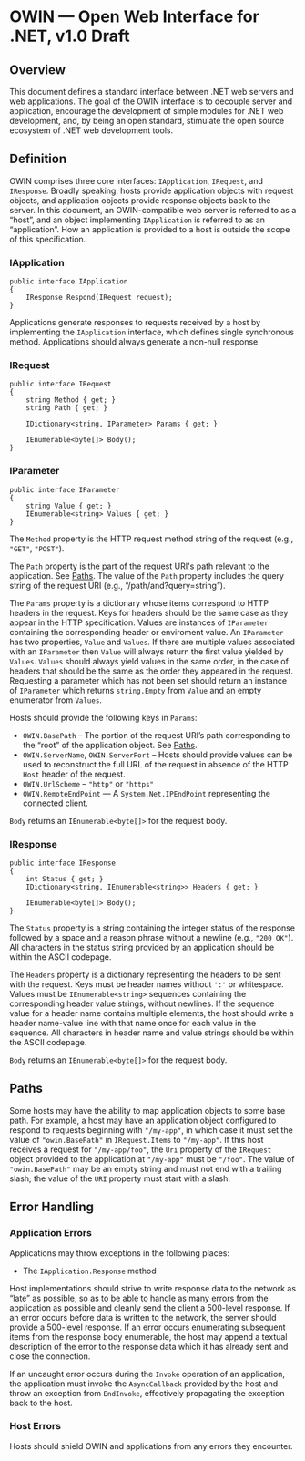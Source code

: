 OWIN — Open Web Interface for .NET, v1.0 Draft
==============================================

## Overview ##

This document defines a standard interface between .NET web servers and web applications. The goal of the OWIN interface is to decouple server and application, encourage the development of simple modules for .NET web development, and, by being an open standard, stimulate the open source ecosystem of .NET web development tools.

## Definition ##

OWIN comprises three core interfaces: `IApplication`, `IRequest`, and `IResponse`. Broadly speaking, hosts provide application objects with request objects, and application objects provide response objects back to the server. In this document, an OWIN-compatible web server is referred to as a “host”, and an object implementing `IApplication` is referred to as an “application”. How an application is provided to a host is outside the scope of this specification.

### IApplication ###

    public interface IApplication
    {
        IResponse Respond(IRequest request);
    }

Applications generate responses to requests received by a host by implementing the `IApplication` interface, which defines single synchronous method. Applications should always generate a non-null response. 

### IRequest ###

    public interface IRequest
    {
        string Method { get; }
        string Path { get; }
        
        IDictionary<string, IParameter> Params { get; }
        
        IEnumerable<byte[]> Body();
    }

### IParameter ###

    public interface IParameter
    {
        string Value { get; }
        IEnumerable<string> Values { get; }
    }

The `Method` property is the HTTP request method string of the request (e.g., `"GET"`, `"POST"`).

The `Path` property is the part of the request URI's path relevant to the application. See [Paths](#Paths). The value of the `Path` property includes the query string of the request URI (e.g., “/path/and?query=string”).  

The `Params` property is a dictionary whose items correspond to HTTP headers in the request. Keys for headers should be the same case as they appear in the HTTP specification. Values are instances of `IParameter` containing the corresponding header or enviroment value. An `IParameter` has two properties, `Value` and `Values`. If there are multiple values associated with an `IParameter` then `Value` will always return the first value yielded by `Values`. `Values` should always yield values in the same order, in the case of headers that should be the same as the order they appeared in the request. Requesting a parameter which has not been set should return an instance of `IParameter` which returns `string.Empty` from `Value` and an empty enumerator from `Values`.

Hosts should provide the following keys in `Params`:

- `OWIN.BasePath` – The portion of the request URI’s path corresponding to the “root” of the application object. See [Paths](#Paths).
- `OWIN.ServerName`, `OWIN.ServerPort` – Hosts should provide values can be used to reconstruct the full URL of the request in absence of the HTTP `Host` header of the request.
- `OWIN.UrlScheme` – `"http"` or `"https"`
- `OWIN.RemoteEndPoint` — A `System.Net.IPEndPoint` representing the connected client.

`Body` returns an `IEnumerable<byte[]>` for the request body.

### IResponse ###

    public interface IResponse
    {
        int Status { get; }
        IDictionary<string, IEnumerable<string>> Headers { get; }
        
        IEnumerable<byte[]> Body();
    }

The `Status` property is a string containing the integer status of the response followed by a space and a reason phrase without a newline (e.g., `"200 OK"`). All characters in the status string provided by an application should be within the ASCII codepage.

The `Headers` property is a dictionary representing the headers to be sent with the request. Keys must be header names without `':'` or whitespace. Values must be `IEnumerable<string>` sequences containing the corresponding header value strings, without newlines. If the sequence value for a header name contains multiple elements, the host should write a header name-value line with that name once for each value in the sequence. All characters in header name and value strings should be within the ASCII codepage.

`Body` returns an `IEnumerable<byte[]>` for the request body.

## Paths ##

Some hosts may have the ability to map application objects to some base path. For example, a host may have an application object configured to respond to requests beginning with `"/my-app"`, in which case it must set the value of `"owin.BasePath"` in `IRequest.Items` to `"/my-app"`. If this host receives a request for `"/my-app/foo"`, the `Uri` property of the `IRequest` object provided to the application at `"/my-app"` must be `"/foo"`. The value of `"owin.BasePath"` may be an empty string and must not end with a trailing slash; the value of the `URI` property must start with a slash.

## Error Handling ##

### Application Errors ###

Applications may throw exceptions in the following places:

- The `IApplication.Response` method

Host implementations should strive to write response data to the network as “late” as possible, so as to be able to handle as many errors from the application as possible and cleanly send the client a 500-level response. If an error occurs before data is written to the network, the server should provide a 500-level response. If an error occurs enumerating subsequent items from the response body enumerable, the host may append a textual description of the error to the response data which it has already sent and close the connection.

If an uncaught error occurs during the `Invoke` operation of an application, the application must invoke the `AsyncCallback` provided by the host and throw an exception from `EndInvoke`, effectively propagating the exception back to the host.

### Host Errors ###

Hosts should shield OWIN and applications from any errors they encounter.
